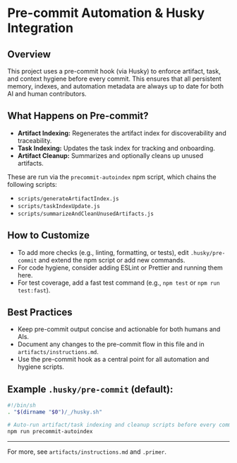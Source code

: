 # Pre-commit Automation & Husky Integration

## Overview
This project uses a pre-commit hook (via Husky) to enforce artifact, task, and context hygiene before every commit. This ensures that all persistent memory, indexes, and automation metadata are always up to date for both AI and human contributors.

## What Happens on Pre-commit?
- **Artifact Indexing:** Regenerates the artifact index for discoverability and traceability.
- **Task Indexing:** Updates the task index for tracking and onboarding.
- **Artifact Cleanup:** Summarizes and optionally cleans up unused artifacts.

These are run via the `precommit-autoindex` npm script, which chains the following scripts:
- `scripts/generateArtifactIndex.js`
- `scripts/taskIndexUpdate.js`
- `scripts/summarizeAndCleanUnusedArtifacts.js`

## How to Customize
- To add more checks (e.g., linting, formatting, or tests), edit `.husky/pre-commit` and extend the npm script or add new commands.
- For code hygiene, consider adding ESLint or Prettier and running them here.
- For test coverage, add a fast test command (e.g., `npm test` or `npm run test:fast`).

## Best Practices
- Keep pre-commit output concise and actionable for both humans and AIs.
- Document any changes to the pre-commit flow in this file and in `artifacts/instructions.md`.
- Use the pre-commit hook as a central point for all automation and hygiene scripts.

## Example `.husky/pre-commit` (default):
```sh
#!/bin/sh
. "$(dirname "$0")/_/husky.sh"

# Auto-run artifact/task indexing and cleanup scripts before every commit
npm run precommit-autoindex
```

---

For more, see `artifacts/instructions.md` and `.primer`.
